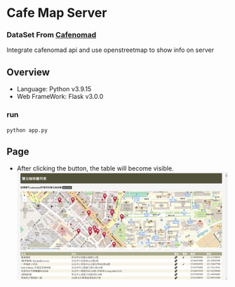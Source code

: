 # Cafe Map Server

### DataSet From [Cafenomad](https://cafenomad.tw/)
Integrate cafenomad api and use openstreetmap to show info on server

## Overview

- Language: Python v3.9.15
- Web FrameWork: Flask v3.0.0

### run

```
python app.py
```

## Page
- After clicking the button, the table will become visible.
![image](https://github.com/yuhexiong/cafe-map-server-flask-python/blob/main/image/example.png)
